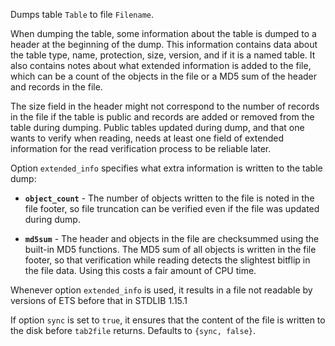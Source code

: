 Dumps table `Table` to file `Filename`.

When dumping the table, some information about the table is dumped to a header
at the beginning of the dump. This information contains data about the table
type, name, protection, size, version, and if it is a named table. It also
contains notes about what extended information is added to the file, which can
be a count of the objects in the file or a MD5 sum of the header and records in
the file.

The size field in the header might not correspond to the number of records in
the file if the table is public and records are added or removed from the table
during dumping. Public tables updated during dump, and that one wants to verify
when reading, needs at least one field of extended information for the read
verification process to be reliable later.

Option `extended_info` specifies what extra information is written to the table
dump:

- **`object_count`** - The number of objects written to the file is noted in the
  file footer, so file truncation can be verified even if the file was updated
  during dump.

- **`md5sum`** - The header and objects in the file are checksummed using the
  built-in MD5 functions. The MD5 sum of all objects is written in the file
  footer, so that verification while reading detects the slightest bitflip in
  the file data. Using this costs a fair amount of CPU time.

Whenever option `extended_info` is used, it results in a file not readable by
versions of ETS before that in STDLIB 1.15.1

If option `sync` is set to `true`, it ensures that the content of the file is
written to the disk before `tab2file` returns. Defaults to `{sync, false}`.

